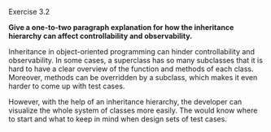 Exercise 3.2

**Give a one-to-two paragraph explanation for how the inheritance hierarchy can affect controllability and observability.**<br>

Inheritance in object-oriented programming can hinder controllability and observability. In some cases, a superclass has so many subclasses that it is hard to have a clear overview of the function and methods of each class. Moreover, methods can be overridden by a subclass, which makes it even harder to come up with test cases. 

However, with the help of an inheritance hierarchy, the developer can visualize the whole system of classes more easily. The would know where to start and what to keep in mind when design sets of test cases.
